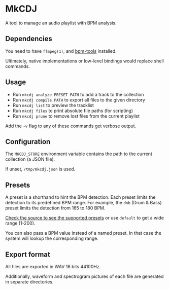 # MkCDJ

A tool to manage an audio playlist with BPM analysis.

## Dependencies

You need to have `ffmpeg(1)`, and [bpm-tools](https://www.pogo.org.uk/~mark/bpm-tools) installed.

Ultimately, native implementations or low-level bindings would replace shell commands.

## Usage

- Run `mkcdj analyze PRESET PATH` to add a track to the collection
- Run `mkcdj compile PATH` to export all files to the given directory
- Run `mkcdj list` to preview the tracklist
- Run `mkcdj files` to print absolute file paths (for scripting)
- Run `mkcdj prune` to remove lost files from the current playlist

Add the `-v` flag to any of these commands get verbose output.

## Configuration

The `MKCDJ_STORE` environment variable contains the path to the current collection (a JSON file).

If unset, `/tmp/mkcdj.json` is used.

## Presets

A preset is a shorthand to hint the BPM detection. Each preset limits the detection to its predefined BPM range.
For example, the `dnb` (Drum & Bass) preset limits the detection from 165 to 180 BPM.

[Check the source to see the supported presets](https://github.com/mzanibelli/mkcdj/blob/master/mkcdj.go) or use `default` to get a wide range (1-200).

You can also pass a BPM value instead of a named preset. In that case the system will lookup the corresponding range.

## Export format

All files are exported in WAV 16 bits 44100Hz.

Additionally, waveform and spectrogram pictures of each file are generated in separate directories.
